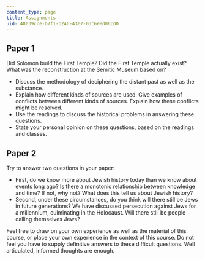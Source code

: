 ```yaml
---
content_type: page
title: Assignments
uid: 48039cce-b7f1-b246-4307-03c6eed06cd0
---
```


Paper 1
-------

Did Solomon build the First Temple? Did the First Temple actually exist? What was the reconstruction at the Semitic Museum based on?

*   Discuss the methodology of deciphering the distant past as well as the substance.
*   Explain how different kinds of sources are used. Give examples of conflicts between different kinds of sources. Explain how these conflicts might be resolved.
*   Use the readings to discuss the historical problems in answering these questions.
*   State your personal opinion on these questions, based on the readings and classes.

Paper 2
-------

Try to answer two questions in your paper:

*   First, do we know more about Jewish history today than we know about events long ago? Is there a monotonic relationship between knowledge and time? If not, why not? What does this tell us about Jewish history?
*   Second, under these circumstances, do you think will there still be Jews in future generations? We have discussed persecution against Jews for a millennium, culminating in the Holocaust. Will there still be people calling themselves Jews?

Feel free to draw on your own experience as well as the material of this course, or place your own experience in the context of this course. Do not feel you have to supply definitive answers to these difficult questions. Well articulated, informed thoughts are enough.